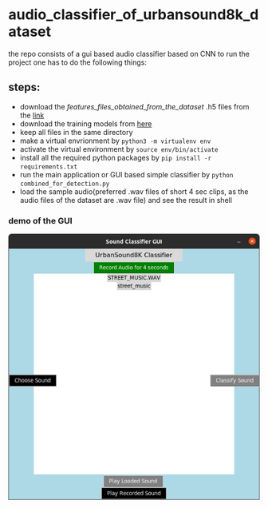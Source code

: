 # audio_classifier_of_urbansound8k_dataset
the repo consists of a gui based audio classifier based on CNN
to run the project one has to do the following things:
## steps:
* download the *features_files_obtained_from_the_dataset* .h5 files from the [link](https://drive.google.com/file/d/1Y7O0bwBspfwUp42_42JPiWqH8IeSp3av/view?usp=sharing)
* download the training models from [here](https://drive.google.com/file/d/1UwS3YY1hAjbx5f6pAS1QmD4w4TgX25wE/view?usp=sharing)
* keep all files in the same directory
* make a virtual envrionment by  ``` python3 -m virtualenv env ```
* activate the virtual environment by ``` source env/bin/activate ```
* install all the required python packages by ``` pip install -r requirements.txt ```
* run the main application or GUI based simple classifier by ``` python combined_for_detection.py ```
* load the sample audio(preferred .wav files of short 4 sec clips, as the audio files of the dataset are .wav file) and see the result in shell

### demo of the GUI
![](https://github.com/Safat99/audio_classifier_of_urbansound8k_dataset/blob/main/GUI%20screenshot.png)
